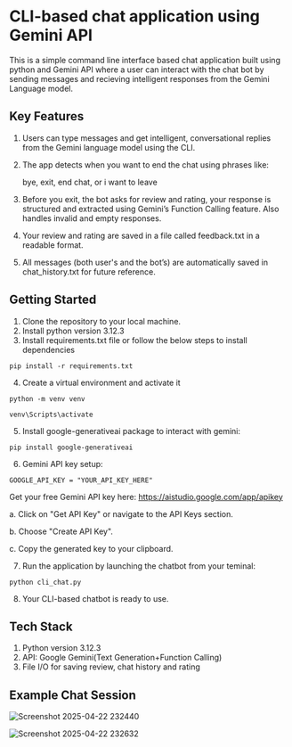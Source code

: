 
# CLI-based chat application using Gemini API

This is a simple command line interface based chat application built using python and Gemini API where a user can interact with the chat bot by sending messages and recieving intelligent responses from the Gemini Language model.


## Key Features
 1. Users can type messages and get intelligent, conversational replies from the Gemini language model using the CLI.

2. The app detects when you want to end the chat using phrases like:

   bye, exit, end chat, or i want to leave

3. Before you exit, the bot asks for review and rating, your response is structured and extracted using Gemini’s Function Calling feature. Also handles invalid and empty responses. 

4. Your review and rating are saved in a file called feedback.txt in a readable format.

5. All messages (both user's and the bot’s) are automatically saved in chat_history.txt for future reference.
## Getting Started
1. Clone the repository to your local machine.
2. Install python version 3.12.3
3. Install requirements.txt file or follow the below steps to install dependencies

 ```pip install -r requirements.txt```

4. Create a virtual environment and activate it

```python -m venv venv```

```venv\Scripts\activate``` 

5. Install google-generativeai package to interact with gemini:

```pip install google-generativeai ```

6. Gemini API key setup:

```GOOGLE_API_KEY = "YOUR_API_KEY_HERE"```

 Get your free Gemini API key here:
 https://aistudio.google.com/app/apikey
 
   a. Click on "Get API Key" or navigate to the API Keys section.
   
   b. Choose "Create API Key".
   
   c. Copy the generated key to your clipboard.
   
7. Run the application by launching the chatbot from your teminal:

 ```python cli_chat.py```

8. Your CLI-based chatbot is ready to use.


    
## Tech Stack
1. Python version 3.12.3
2. API: Google Gemini(Text Generation+Function Calling)
3. File I/O for saving review, chat history and rating

## Example Chat Session

![Screenshot 2025-04-22 232440](https://github.com/user-attachments/assets/1856bd57-6a7f-4711-8325-dfe030438996)


![Screenshot 2025-04-22 232632](https://github.com/user-attachments/assets/3c2bbf2f-427b-4abe-95dd-a993eeade52b)

 
